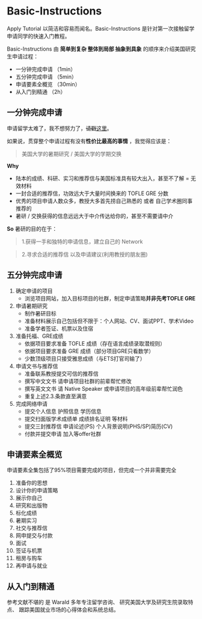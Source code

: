 # Basic-Instructions 
Apply Tutorial 以简洁和容易而闻名。Basic-Instructions 是针对第一次接触留学申请同学的快速入门教程。

Basic-Instructions 由 **简单到复杂 整体到局部 抽象到具象** 的顺序来介绍美国研究生申请过程：

- 一分钟完成申请 （1min）
- 五分钟完成申请 （5min）
- 申请要素全概览 （30min）
- 从入门到精通   （2h）

## 一分钟完成申请 ##
申请留学太难了，我不想努力了，~~请戳~~[这里](http://www.fupozhongxin.cn/)。

如果说，贯穿整个申请过程有没有**性价比最高的事情** ，我觉得应该是：

> 美国大学的暑期研究 / 美国大学的学期交换

**Why**

- 陆本的成绩、科研、实习和推荐信与美国标准具有较大出入，甚至不了解 = 无效材料
- 一封合适的推荐信，功效远大于大量时间换来的 TOFLE GRE 分数
- 优秀的项目申请人数众多，教授大多首先捞自己熟悉的 或者 自己学术圈同事推荐的
- 暑研 / 交换获得的信息远远大于中介传达给你的，甚至不需要请中介

**So**
暑研的目的在于：
> 1.获得一手和独特的申请信息，建立自己的 Network

> 2.寻求合适的推荐信 以及申请建议(利用教授的朋友圈)

## 五分钟完成申请 ##

1. 确定申请的项目
   - 浏览项目网站，加入目标项目的社群，制定申请策略**并非先考TOFLE GRE**
2. 申请暑期研究
   - 制作暑研目标
   - 准备材料展示自己包括但不限于：个人网站、CV、面试PPT、学术Video
   - 准备学者签证、机票以及住宿
3. 准备托福、GRE成绩
   - 依据项目要求准备 TOFLE 成绩（存在语言成绩录取潜规则）
   - 依据项目要求准备 GRE 成绩（部分项目GRE只看数学）
   - 少数顶级项目只接受雅思成绩（与ETS打官司输了）
4. 申请文书与推荐信
   - 准备联系教授提交可信的推荐信
   - 撰写中文文书 请申请项目社群的前辈帮忙修改
   - 撰写英文文书 请 Native Speaker 或申请项目的高年级前辈帮忙润色
   - 重复上述2.3.条款直至满意
5. 完成网络申请
   - 提交个人信息 护照信息 学历信息
   - 提交扫面版学术成绩单 成绩排名证明 等材料
   - 提交三封推荐信 申请论述(PS) 个人背景说明(PHS/SP)简历(CV)
   - 付款并提交申请 加入等offer社群 

## 申请要素全概览 ##
申请要素全集包括了95%项目需要完成的项目，但完成一个并非需要完全
1. 准备你的思想
2. 设计你的申请策略
3. 展示你自己
4. 研究和出版物
5. 标化成绩
6. 暑期实习
7. 社交与推荐信
8. 网申提交与付款
9. 面试
10. 签证与机票
11. 租房与购车
12. 再申请与就业

## 从入门到精通 ##
参考文献不堪的
是 Warald 多年专注留学咨询、 研究美国大学及研究生院录取特点、 跟踪美国就业市场的心得体会和系统总结。
